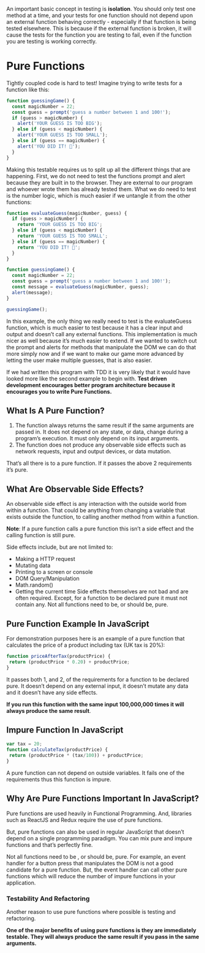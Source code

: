 An important basic concept in testing is __isolation__. You should only test one method at a time, and your tests for one function should not depend upon an external function behaving correctly - especially if that function is being tested elsewhere. This is because if the external function is broken, it will cause the tests for the function you are testing to fail, even if the function you are testing is working correctly.

# Pure Functions

Tightly coupled code is hard to test! Imagine trying to write tests for a function like this:
```js
function guessingGame() {
  const magicNumber = 22;
  const guess = prompt('guess a number between 1 and 100!');
  if (guess > magicNumber) {
    alert('YOUR GUESS IS TOO BIG');
  } else if (guess < magicNumber) {
    alert('YOUR GUESS IS TOO SMALL');
  } else if (guess == magicNumber) {
    alert('YOU DID IT! 🎉');
  }
}
```
Making this testable requires us to split up all the different things that are happening. First, we do not need to test the functions prompt and alert because they are built in to the browser. They are external to our program and whoever wrote them has already tested them. What we do need to test is the number logic, which is much easier if we untangle it from the other functions:
```js
function evaluateGuess(magicNumber, guess) {
  if (guess > magicNumber) {
    return 'YOUR GUESS IS TOO BIG';
  } else if (guess < magicNumber) {
    return 'YOUR GUESS IS TOO SMALL';
  } else if (guess == magicNumber) {
    return 'YOU DID IT! 🎉';
  }
}

function guessingGame() {
  const magicNumber = 22;
  const guess = prompt('guess a number between 1 and 100!');
  const message = evaluateGuess(magicNumber, guess);
  alert(message);
}

guessingGame();
```
In this example, the only thing we really need to test is the evaluateGuess function, which is much easier to test because it has a clear input and output and doesn’t call any external functions. This implementation is much nicer as well because it’s much easier to extend. If we wanted to switch out the prompt and alerts for methods that manipulate the DOM we can do that more simply now and if we want to make our game more advanced by letting the user make multiple guesses, that is also easier.

If we had written this program with TDD it is very likely that it would have looked more like the second example to begin with. __Test driven development encourages better program architecture because it encourages you to write Pure Functions.__

## What Is A Pure Function?

1. The function always returns the same result if the same arguments are passed in. It does not depend on any state, or data, change during a program’s execution. It must only depend on its input arguments.
2. The function does not produce any observable side effects such as network requests, input and output devices, or data mutation.

That’s all there is to a pure function. If it passes the above 2 requirements it’s pure.

## What Are Observable Side Effects?

An observable side effect is any interaction with the outside world from within a function. That could be anything from changing a variable that exists outside the function, to calling another method from within a function.

__Note__: If a pure function calls a pure function this isn’t a side effect and the calling function is still pure.

Side effects include, but are not limited to:
- Making a HTTP request
- Mutating data
- Printing to a screen or console
- DOM Query/Manipulation
- Math.random()
- Getting the current time
Side effects themselves are not bad and are often required. Except, for a function to be declared pure it must not contain any. Not all functions need to be, or should be, pure.

## Pure Function Example In JavaScript

For demonstration purposes here is an example of a pure function that calculates the price of a product including tax (UK tax is 20%):
```js
function priceAfterTax(productPrice) {
 return (productPrice * 0.20) + productPrice;
}
```
It passes both 1, and 2, of the requirements for a function to be declared pure. It doesn’t depend on any external input, it doesn’t mutate any data and it doesn’t have any side effects.

__If you run this function with the same input 100,000,000 times it will always produce the same result__.

## Impure Function In JavaScript

```js
var tax = 20;
function calculateTax(productPrice) {
 return (productPrice * (tax/100)) + productPrice; 
}
```
A pure function can not depend on outside variables. It fails one of the requirements thus this function is impure.

## Why Are Pure Functions Important In JavaScript?

Pure functions are used heavily in Functional Programming. And, libraries such as ReactJS and Redux require the use of pure functions.

But, pure functions can also be used in regular JavaScript that doesn’t depend on a single programming paradigm. You can mix pure and impure functions and that’s perfectly fine.

Not all functions need to be , or should be, pure. For example, an event handler for a button press that manipulates the DOM is not a good candidate for a pure function. But, the event handler can call other pure functions which will reduce the number of impure functions in your application.

### Testability And Refactoring

Another reason to use pure functions where possible is testing and refactoring.

__One of the major benefits of using pure functions is they are immediately testable. They will always produce the same result if you pass in the same arguments.__